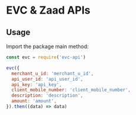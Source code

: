 # EVC & Zaad APIs

## Usage

Import the package main method:

```js
const evc = require('evc-api')
```

```js
evc({
  merchant_u_id: 'merchant_u_id',
  api_user_id: 'api_user_id',
  api_key: 'api_key',
  client_mobile_number: 'client_mobile_number',
  description: 'description',
  amount: 'amount',
}).then((data) => data)
```
